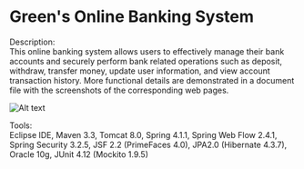 # Green's Online Banking System

Description:  
    This online banking system allows users to effectively manage their bank accounts and securely perform bank related operations such as deposit, withdraw, transfer money, update user information, and view account transaction history. More functional details are demonstrated in a document file with the screenshots of the corresponding web pages.

![Alt text](https://user-images.githubusercontent.com/17436019/27796792-490030a0-5fd9-11e7-85e9-515507e3f01c.png)

Tools:  
    Eclipse IDE, Maven 3.3, Tomcat 8.0, Spring 4.1.1, Spring Web Flow 2.4.1, Spring Security 3.2.5, JSF 2.2 (PrimeFaces 4.0), JPA2.0 (Hibernate 4.3.7), Oracle 10g, JUnit 4.12 (Mockito 1.9.5)

